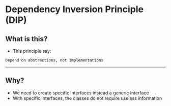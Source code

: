 # Dependency Inversion Principle (DIP)

## What is this?

- This principle say: 
  
`Depend on abstractions, not implementations`

___

## Why?

- We need to create specific interfaces instead a generic interface
- With specific interfaces, the classes do not require useless information